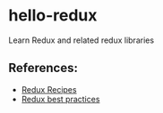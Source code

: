 # hello-redux

Learn Redux and related redux libraries

## References:

- [Redux Recipes](https://redux.js.org/recipes/recipe-index)
- [Redux best practices](https://redux.js.org/style-guide/style-guide#redux-style-guide)
